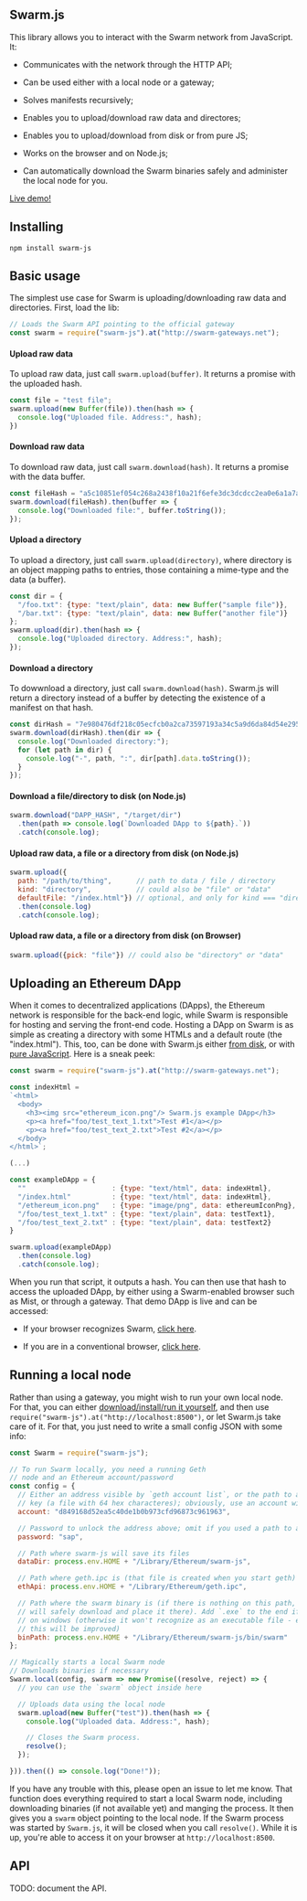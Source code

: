 ## Swarm.js

This library allows you to interact with the Swarm network from JavaScript. It:

- Communicates with the network through the HTTP API;

- Can be used either with a local node or a gateway;

- Solves manifests recursively;

- Enables you to upload/download raw data and directores;

- Enables you to upload/download from disk or from pure JS;

- Works on the browser and on Node.js;

- Can automatically download the Swarm binaries safely and administer the local node for you.

[Live demo!](http://swarm-gateways.net/bzz:/aa9dd4d23e105d0a2e62da38544112468372cd5ad038fbdc9874b1f51b8e76f2/)

## Installing

    npm install swarm-js

## Basic usage

The simplest use case for Swarm is uploading/downloading raw data and directories. First, load the lib:

```javascript
// Loads the Swarm API pointing to the official gateway
const swarm = require("swarm-js").at("http://swarm-gateways.net");
```

#### Upload raw data

To upload raw data, just call `swarm.upload(buffer)`. It returns a promise with the uploaded hash.

```javascript
const file = "test file";
swarm.upload(new Buffer(file)).then(hash => {
  console.log("Uploaded file. Address:", hash);
})
```

#### Download raw data

To download raw data, just call `swarm.download(hash)`. It returns a promise with the data buffer.

```javascript
const fileHash = "a5c10851ef054c268a2438f10a21f6efe3dc3dcdcc2ea0e6a1a7a38bf8c91e23";
swarm.download(fileHash).then(buffer => {
  console.log("Downloaded file:", buffer.toString());
});
```

#### Upload a directory

To upload a directory, just call `swarm.upload(directory)`, where directory is an object mapping paths to entries, those containing a mime-type and the data (a buffer).

```javascript
const dir = {
  "/foo.txt": {type: "text/plain", data: new Buffer("sample file")},
  "/bar.txt": {type: "text/plain", data: new Buffer("another file")}
};
swarm.upload(dir).then(hash => {
  console.log("Uploaded directory. Address:", hash);
});
```

#### Download a directory

To dowwnload a directory, just call `swarm.download(hash)`. Swarm.js will return a directory instead of a buffer by detecting the existence of a manifest on that hash.

```javascript
const dirHash = "7e980476df218c05ecfcb0a2ca73597193a34c5a9d6da84d54e295ecd8e0c641";
swarm.download(dirHash).then(dir => {
  console.log("Downloaded directory:");
  for (let path in dir) {
    console.log("-", path, ":", dir[path].data.toString());
  }
});
```

#### Download a file/directory to disk (on Node.js)

```javascript
swarm.download("DAPP_HASH", "/target/dir")
  .then(path => console.log(`Downloaded DApp to ${path}.`))
  .catch(console.log);
```

#### Upload raw data, a file or a directory from disk (on Node.js)

```javascript
swarm.upload({
  path: "/path/to/thing",      // path to data / file / directory
  kind: "directory",           // could also be "file" or "data"
  defaultFile: "/index.html"}) // optional, and only for kind === "directory"
  .then(console.log)
  .catch(console.log);
```

#### Upload raw data, a file or a directory from disk (on Browser)

```javascript
swarm.upload({pick: "file"}) // could also be "directory" or "data"
```

## Uploading an Ethereum DApp

When it comes to decentralized applications (DApps), the Ethereum network is responsible for the back-end logic, while Swarm is responsible for hosting and serving the front-end code. Hosting a DApp on Swarm is as simple as creating a directory with some HTMLs and a default route (the "index.html"). This, too, can be done with Swarm.js either [from disk](https://github.com/MaiaVictor/swarm-js/blob/master/examples/dapp_upload_from_disk.js), or with [pure JavaScript](https://github.com/MaiaVictor/swarm-js/blob/master/examples/dapp_upload.js). Here is a sneak peek:

```javascript
const swarm = require("swarm-js").at("http://swarm-gateways.net");

const indexHtml =
`<html>
  <body>
    <h3><img src="ethereum_icon.png"/> Swarm.js example DApp</h3>
    <p><a href="foo/test_text_1.txt">Test #1</a></p>
    <p><a href="foo/test_text_2.txt">Test #2</a></p>
  </body>
</html>`;

(...)

const exampleDApp = {
  ""                     : {type: "text/html", data: indexHtml},
  "/index.html"          : {type: "text/html", data: indexHtml},
  "/ethereum_icon.png"   : {type: "image/png", data: ethereumIconPng},
  "/foo/test_text_1.txt" : {type: "text/plain", data: testText1},
  "/foo/test_text_2.txt" : {type: "text/plain", data: testText2}
}

swarm.upload(exampleDApp)
  .then(console.log)
  .catch(console.log);
```

When you run that script, it outputs a hash. You can then use that hash to access the uploaded DApp, by either using a Swarm-enabled browser such as Mist, or through a gateway. That demo DApp is live and can be accessed:

- If your browser recognizes Swarm, [click here](bzz://379d2791624c3e3719bb28f7bfa362cc9c726ec06482b5800c8e3cefaf2b7bcf/).

- If you are in a conventional browser, [click here](http://swarm-gateways.net/bzz:/379d2791624c3e3719bb28f7bfa362cc9c726ec06482b5800c8e3cefaf2b7bcf/).

## Running a local node

Rather than using a gateway, you might wish to run your own local node. For that, you can either [download/install/run it yourself](http://swarm-guide.readthedocs.io/en/latest/), and then use `require("swarm-js").at("http://localhost:8500")`, or let Swarm.js take care of it. For that, you just need to write a small config JSON with some info: 

```javascript
const Swarm = require("swarm-js");

// To run Swarm locally, you need a running Geth
// node and an Ethereum account/password
const config = {
  // Either an address visible by `geth account list`, or the path to a private
  // key (a file with 64 hex characteres); obviously, use an account without eth!
  account: "d849168d52ea5c40de1b0b973cfd96873c961963",

  // Password to unlock the address above; omit if you used a path to a key
  password: "sap",

  // Path where swarm-js will save its files
  dataDir: process.env.HOME + "/Library/Ethereum/swarm-js",

  // Path where geth.ipc is (that file is created when you start geth)
  ethApi: process.env.HOME + "/Library/Ethereum/geth.ipc",

  // Path where the swarm binary is (if there is nothing on this path, swarm-js
  // will safely download and place it there). Add `.exe` to the end if you're
  // on windows (otherwise it won't recognize as an executable file - eventually
  // this will be improved)
  binPath: process.env.HOME + "/Library/Ethereum/swarm-js/bin/swarm"
};

// Magically starts a local Swarm node
// Downloads binaries if necessary
Swarm.local(config, swarm => new Promise((resolve, reject) => {
  // you can use the `swarm` object inside here

  // Uploads data using the local node
  swarm.upload(new Buffer("test")).then(hash => {
    console.log("Uploaded data. Address:", hash);

    // Closes the Swarm process.
    resolve();
  });

})).then(() => console.log("Done!"));
```

If you have any trouble with this, please open an issue to let me know. That function does everything required to start a local Swarm node, including downloading binaries (if not available yet) and manging the process. It then gives you a `swarm` object pointing to the local node. If the Swarm process was started by `Swarm.js`, it will be closed when you call `resolve()`. While it is up, you're able to access it on your browser at `http://localhost:8500`.

## API

TODO: document the API.
